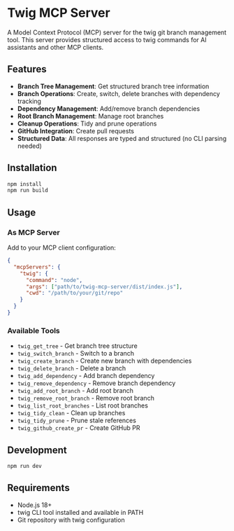 # Twig MCP Server

A Model Context Protocol (MCP) server for the twig git branch management tool. This server provides structured access to twig commands for AI assistants and other MCP clients.

## Features

- **Branch Tree Management**: Get structured branch tree information
- **Branch Operations**: Create, switch, delete branches with dependency tracking
- **Dependency Management**: Add/remove branch dependencies
- **Root Branch Management**: Manage root branches
- **Cleanup Operations**: Tidy and prune operations
- **GitHub Integration**: Create pull requests
- **Structured Data**: All responses are typed and structured (no CLI parsing needed)

## Installation

```bash
npm install
npm run build
```

## Usage

### As MCP Server

Add to your MCP client configuration:

```json
{
  "mcpServers": {
    "twig": {
      "command": "node",
      "args": ["path/to/twig-mcp-server/dist/index.js"],
      "cwd": "/path/to/your/git/repo"
    }
  }
}
```

### Available Tools

- `twig_get_tree` - Get branch tree structure
- `twig_switch_branch` - Switch to a branch
- `twig_create_branch` - Create new branch with dependencies
- `twig_delete_branch` - Delete a branch
- `twig_add_dependency` - Add branch dependency
- `twig_remove_dependency` - Remove branch dependency
- `twig_add_root_branch` - Add root branch
- `twig_remove_root_branch` - Remove root branch
- `twig_list_root_branches` - List root branches
- `twig_tidy_clean` - Clean up branches
- `twig_tidy_prune` - Prune stale references
- `twig_github_create_pr` - Create GitHub PR

## Development

```bash
npm run dev
```

## Requirements

- Node.js 18+
- twig CLI tool installed and available in PATH
- Git repository with twig configuration
